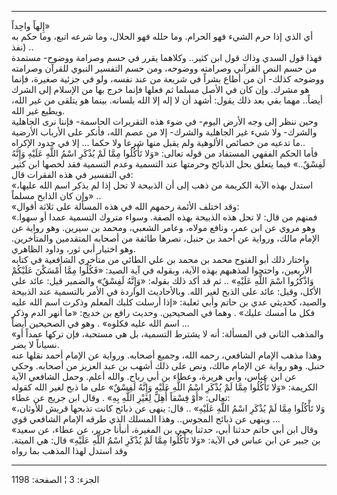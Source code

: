 ------------------------------------------------------------------------

إِلهاً واحِداً»  
أي الذي إذا حرم الشيء فهو الحرام. وما حلله فهو الحلال، وما شرعه اتبع،
وما حكم به نفذ) ..  
فهذا قول السدي وذاك قول ابن كثير.. وكلاهما يقرر في حسم وصرامة ووضوح-
مستمدة من حسم النص القرآني وصرامته ووضوحه، ومن حسم التفسير النبوي للقرآن
وصرامته ووضوحه كذلك- أن من أطاع بشراً في شريعة من عند نفسه، ولو في جزئية
صغيرة، فإنما هو مشرك. وإن كان في الأصل مسلما ثم فعلها فإنما خرج بها من
الإسلام إلى الشرك أيضاً.. مهما بقي بعد ذلك يقول: أشهد أن لا إله إلا الله
بلسانه. بينما هو يتلقى من غير الله، ويطيع غير الله.  
وحين ننظر إلى وجه الأرض اليوم- في ضوء هذه التقريرات الحاسمة- فإننا نرى
الجاهلية والشرك- ولا شيء غير الجاهلية والشرك- إلا من عصم الله، فأنكر على
الأرباب الأرضية ما تدعيه من خصائص الألوهية ولم يقبل منها شرعا ولا حكما
... إلا في حدود الإكراه..  
فأما الحكم الفقهي المستفاد من قوله تعالى: «وَلا تَأْكُلُوا مِمَّا لَمْ يُذْكَرِ اسْمُ
اللَّهِ عَلَيْهِ وَإِنَّهُ لَفِسْقٌ..» فيما يتعلق بحل الذبائح وحرمتها عند التسمية وعدم
التسمية فقد لخصها ابن كثير في التفسير في هذه الفقرات قال:  
«استدل بهذه الآية الكريمة من ذهب إلى أن الذبيحة لا تحل إذا لم يذكر اسم
الله عليها، وإن كان الذابح مسلماً» ..  
«وقد اختلف الأئمة رحمهم الله في هذه المسألة على ثلاثة أقوال:  
«فمنهم من قال: لا تحل هذه الذبيحة بهذه الصفة. وسواء متروك التسمية عمدا
أو سهوا. وهو مروي عن ابن عمر، ونافع مولاه، وعامر الشعبي، ومحمد بن سيرين.
وهو رواية عن الإمام مالك، ورواية عن أحمد بن حنبل، نصرها طائفة من أصحابه
المتقدمين والمتأخرين. وهو اختيار أبي ثور، وداود الظاهري.  
واختار ذلك أبو الفتوح محمد بن محمد بن علي الطائي من متأخري الشافعية في
كتابه الأربعين، واحتجوا لمذهبهم بهذه الآية، وبقوله في آية الصيد: «فَكُلُوا
مِمَّا أَمْسَكْنَ عَلَيْكُمْ وَاذْكُرُوا اسْمَ اللَّهِ عَلَيْهِ» .. ثم قد أكد ذلك بقوله: «وَإِنَّهُ
لَفِسْقٌ» والضمير قيل: عائد على الأكل، وقيل: عائد على الذبح لغير الله.
وبالأحاديث الواردة في الأمر بالتسمية عند الذبيحة والصيد، كحديثي عدي بن
حاتم وأبي ثعلبة: «إذا أرسلت كلبك المعلم وذكرت اسم الله عليه فكل ما أمسك
عليك» . وهما في الصحيحين. وحديث رافع بن خديج: «ما أنهر الدم وذكر اسم
الله عليه فكلوه» . وهو في الصحيحين أيضاً ...  
«والمذهب الثاني في المسألة: أنه لا يشترط التسمية، بل هي مستحبة، فإن
تركها عمداً أو نسياناً لا يضر.  
وهذا مذهب الإمام الشافعي، رحمه الله، وجميع أصحابه. ورواية عن الإمام أحمد
نقلها عنه حنبل. وهو رواية عن الإمام مالك، ونص على ذلك أشهب بن عبد العزيز
من أصحابه. وحكي عن ابن عباس، وأبي هريرة، وعطاء بن أبي رباح. والله أعلم.
وحمل الشافعي الآية الكريمة: «وَلا تَأْكُلُوا مِمَّا لَمْ يُذْكَرِ اسْمُ اللَّهِ عَلَيْهِ وَإِنَّهُ
لَفِسْقٌ» على ما ذبح لغير الله كقوله تعالى: «أَوْ فِسْقاً أُهِلَّ لِغَيْرِ اللَّهِ بِهِ» .
وقال ابن جريج عن عطاء:  
«وَلا تَأْكُلُوا مِمَّا لَمْ يُذْكَرِ اسْمُ اللَّهِ عَلَيْهِ» .. قال: ينهى عن ذبائح كانت تذبحها
قريش للأوثان، وينهى عن ذبائح المجوس.. وهذا المسلك الذي طرقه الإمام
الشافعي قوي ...  
«وقال ابن أبي حاتم حدثنا أبي، حدثنا يحيى بن المغيرة، أنبأنا جرير، عن
عطاء، عن سعيد بن جبير عن ابن عباس في الآية: «وَلا تَأْكُلُوا مِمَّا لَمْ يُذْكَرِ اسْمُ
اللَّهِ عَلَيْهِ» قال: هي الميتة. وقد استدل لهذا المذهب بما رواه

------------------------------------------------------------------------

الجزء: 3 ¦ الصفحة: 1198
